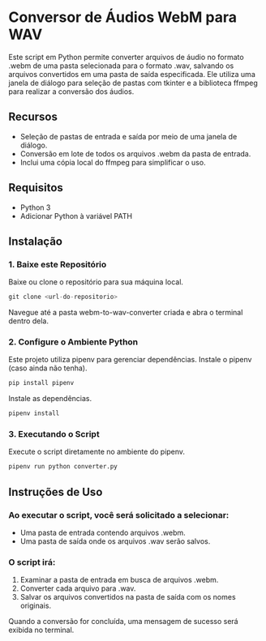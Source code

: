 # Conversor de Áudios WebM para WAV

Este script em Python permite converter arquivos de áudio no formato .webm de uma pasta selecionada para o formato .wav, salvando os arquivos convertidos em uma pasta de saída especificada. Ele utiliza uma janela de diálogo para seleção de pastas com tkinter e a biblioteca ffmpeg para realizar a conversão dos áudios.

## Recursos

- Seleção de pastas de entrada e saída por meio de uma janela de diálogo.
- Conversão em lote de todos os arquivos .webm da pasta de entrada.
- Inclui uma cópia local do ffmpeg para simplificar o uso.

## Requisitos
- Python 3
- Adicionar Python à variável PATH

## Instalação
### 1. Baixe este Repositório

Baixe ou clone o repositório para sua máquina local.

```python
git clone <url-do-repositorio>
```
Navegue até a pasta webm-to-wav-converter criada e abra o terminal dentro dela.

### 2. Configure o Ambiente Python

Este projeto utiliza pipenv para gerenciar dependências.
Instale o pipenv (caso ainda não tenha).

```python
pip install pipenv
```

Instale as dependências.

```python
pipenv install
```

### 3. Executando o Script

Execute o script diretamente no ambiente do pipenv.

```python
pipenv run python converter.py
```

## Instruções de Uso

### Ao executar o script, você será solicitado a selecionar:
- Uma pasta de entrada contendo arquivos .webm.
- Uma pasta de saída onde os arquivos .wav serão salvos.

### O script irá:

1. Examinar a pasta de entrada em busca de arquivos .webm.
2. Converter cada arquivo para .wav.
3. Salvar os arquivos convertidos na pasta de saída com os nomes originais.

Quando a conversão for concluída, uma mensagem de sucesso será exibida no terminal.

